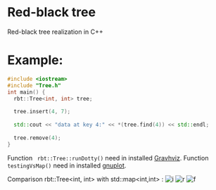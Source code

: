 # Red-black tree
Red-black tree realization in C++

# Example:
```cpp
#include <iostream>
#include "Tree.h"
int main() {
  rbt::Tree<int, int> tree;
  
  tree.insert(4, 7);
  
  std::cout << "data at key 4:" << *(tree.find(4)) << std::endl;
    
  tree.remove(4);
}
```

Function ``` rbt::Tree::runDotty()``` need in installed [Gravhviz](https://www.graphviz.org/).
Function ``` testingVsMap() ``` need in installed [gnuplot](http://www.gnuplot.info/).

Сomparison rbt::Tree<int, int> with std::map<int,int> :
![i](insert)
![r](remove)
![f](find)

[insert]: https://raw.githubusercontent.com/pozdnyako/Red-black-tree/master/plot/insert.png "i"
[remove]: https://raw.githubusercontent.com/pozdnyako/Red-black-tree/master/plot/remove.png "r"
[find]: https://raw.githubusercontent.com/pozdnyako/Red-black-tree/master/plot/find.png "f"
